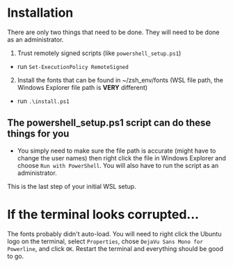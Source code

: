 # Installation
There are only two things that need to be done. They will need to be done as an administrator.

1. Trust remotely signed scripts (like `powershell_setup.ps1`)
 - run `Set-ExecutionPolicy RemoteSigned`

2. Install the fonts that can be found in ~/zsh_env/fonts (WSL file path, the Windows Explorer file path is **VERY** different)
  - run `.\install.ps1`

## The powershell_setup.ps1 script can do these things for you
* You simply need to make sure the file path is accurate (might have to change the user names) then right click the file in Windows Explorer and choose `Run with PowerShell`. You will also have to run the script as an administrator.

This is the last step of your initial WSL setup.

# If the terminal looks corrupted...
The fonts probably didn't auto-load. You will need to right click the Ubuntu logo on the terminal, select `Properties`, chose `DejaVu Sans Mono for Powerline`, and click `OK`. Restart the terminal and everything should be good to go.